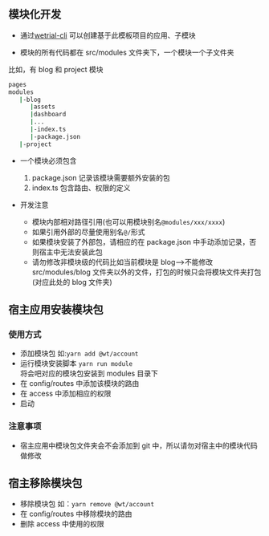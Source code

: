 ## 模块化开发

- 通过[wetrial-cli](https://github.com/wetrial/create-wetrial) 可以创建基于此模板项目的应用、子模块

- 模块的所有代码都在 src/modules 文件夹下，一个模块一个子文件夹

比如，有 blog 和 project 模块

```bash
pages
modules
   |-blog
      |assets
      |dashboard
      |...
      |-index.ts
      |-package.json
   |-project
```

- 一个模块必须包含

  1. package.json 记录该模块需要额外安装的包
  2. index.ts 包含路由、权限的定义

- 开发注意
  - 模块内部相对路径引用(也可以用模块别名`@modules/xxx/xxxx`)
  - 如果引用外部的尽量使用别名`@/`形式
  - 如果模块安装了外部包，请相应的在 package.json 中手动添加记录，否则宿主中无法安装此包
  - 请勿修改非模块级的代码比如当前模块是 blog-->不能修改 src/modules/blog 文件夹以外的文件，打包的时候只会将模块文件夹打包(对应此处的 blog 文件夹)

## 宿主应用安装模块包

### 使用方式

- 添加模块包 如:`yarn add @wt/account`
- 运行模块安装脚本 `yarn run module`  
  将会吧对应的模块包安装到 modules 目录下
- 在 config/routes 中添加该模块的路由
- 在 access 中添加相应的权限
- 启动

### 注意事项

- 宿主应用中模块包文件夹会不会添加到 git 中，所以请勿对宿主中的模块代码做修改

## 宿主移除模块包

- 移除模块包 如：`yarn remove @wt/account`
- 在 config/routes 中移除模块的路由
- 删除 access 中使用的权限
